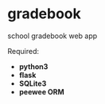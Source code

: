 # gradebook
school gradebook web app

Required:
  - **python3**
  - **flask**
  - **SQLite3**
  - **peewee ORM**
